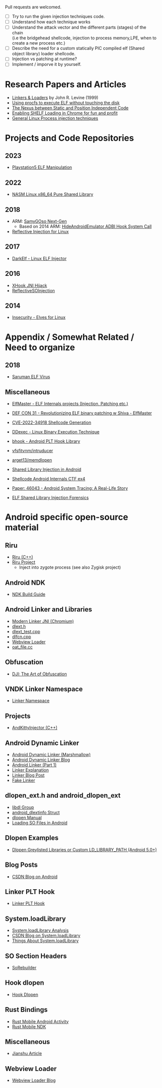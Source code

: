 Pull requests are welcomed.

- [ ] Try to run the given injection techniques code.
- [ ] Understand how each technique works
- [ ] Understand the attack vector and the different parts (stages) of the chain    
  (i.e the bridgehead shellcode, injection to process memory,LPE, when to create a new process etc.)
- [ ] Describe the need for a custom statically PIC compiled elf (Shared object library) loader shellcode.  
- [ ] Injection vs patching at runtime?
- [ ] Implement / imporve it by yourself.

# Research Papers and Articles
- [Linkers & Loaders](https://www.wh0rd.org/books/linkers-and-loaders/linkers_and_loaders.pdf) by John R. Levine (1999)
- [Using procfs to execute ELF without touching the disk](https://blog.entysec.com/2023-04-02-remote-elf-loading/)
- [The Nexus between Static and Position Independent Code](https://tmpout.sh/1/10/)
- [Enabling SHELF Loading in Chrome for fun and profit](https://tmpout.sh/2/5.html)
- [General Linux Process injection techniques](https://github.com/itaymigdal/awesome-injection#linux-injection)
  
# Projects and Code Repositories

## 2023
- [Playstation5 ELF Manipulation](https://github.com/astrelsky/libhijacker/blob/msg/libhijacker/source/elf/elf.cpp)

## 2022
- [NASM Linux x86_64 Pure Shared Library](https://github.com/therealdreg/nasm_linux_x86_64_pure_sharedlib)

## 2018
- ARM: [SamyGOso Next-Gen](https://github.com/openlgtv/samyGOso_ng/blob/master/core/samyGOso.c)
  - Based on 2014 ARM: [HideAndroidEmulator ADBI Hook System Call](https://github.com/MindMac/HideAndroidEmulator/blob/master/HITCON/DemoCode/adbi_hook_systemcall/hijack/hijack.c)
- [Reflective Injection for Linux](https://github.com/haidragon/ReflectiveInjection/blob/master/linux%E7%89%88/inject/src/inject.c)

## 2017
- [DarkElf - Linux ELF Injector](https://github.com/jordan9001/darkelf/tree/master)

## 2016
- [XHook JNI Hijack](https://github.com/hello2mao/XHook/blob/master/ref/jni/hijack_ref/hijack.c)
- [ReflectiveSOInjection](https://github.com/infosecguerrilla/ReflectiveSOInjection/)

## 2014
- [Insecurity - Elves for Linux](https://github.com/nima/insecurity/blob/master/elvez/elves.c)

# Appendix / Somewhat Related / Need to organize

## 2018
- [Saruman ELF Virus](https://github.com/elfmaster/saruman/blob/master/launcher.c)

## Miscellaneous
- [ElfMaster - ELF Internals projects (Injection, Patching etc.)](https://github.com/elfmaster)
- [DEF CON 31 - Revolutionizing ELF binary patching w Shiva - ElfMaster](https://www.youtube.com/watch?v=TDMWejaucdg)
- [CVE-2022-34918 Shellcode Generation](https://github.com/jiayy/android_vuln_poc-exp/blob/master/linux/CVE-2022-34918/generate_shellcode/gen_shellcode.sh)
- [DDexec - Linux Binary Execution Technique](https://github.com/arget13/DDexec-)
- [bhook - Android PLT Hook Library](https://github.com/bytedance/bhook)

- [vfsfitvnm/intruducer](https://github.com/vfsfitvnm/intruducer)
- [arget13/memdlopen](https://github.com/arget13/memdlopen)
- [Shared Library Injection in Android](https://shunix.com/shared-library-injection-in-android/)
- [Shellcode Android Internals CTF ex4](https://dev.to/wireless90/shellcode-android-internals-ctf-ex4-4357)
- [Paper: 46043 - Android System Tracing: A Real-Life Story](https://www.exploit-db.com/papers/46043)
- [ELF Shared Library Injection Forensics](https://engineering.backtrace.io/2016-04-14-elf-shared-library-injection-forensics/)


# Android specific open-source material  


## Riru
- [Riru (C++)](https://github.com/KitsuneMagisk/Riru/tree/master)
- [Riru Project](https://github.com/RikkaApps/Riru)
  - Inject into zygote process (see also Zygisk project)

## Android NDK
- [NDK Build Guide](https://developer.android.com/ndk/guides/ndk-build)

## Android Linker and Libraries
- [Modern Linker JNI (Chromium)](https://cs.android.com/android/platform/superproject/main/+/main:base/android/linker/modern_linker_jni.cc;l=1)
- [dlext.h](https://cs.android.com/android/platform/superproject/main/+/main:bionic/libc/include/android/dlext.h;l=1?q=dlext.h&sq=&ss=android%2Fplatform%2Fsuperproject%2Fmain)
- [dlext_test.cpp](https://cs.android.com/android/platform/superproject/main/+/main:bionic/tests/dlext_test.cpp;l=1?q=dlext_test.cpp&sq=&ss=android%2Fplatform%2Fsuperproject%2Fmain)
- [dlfcn.cpp](https://cs.android.com/android/platform/superproject/main/+/main:bionic/linker/dlfcn.cpp;l=1?q=dlfcn.cpp&sq=&ss=android%2Fplatform%2Fsuperproject%2Fmain)
- [Webview Loader](https://cs.android.com/android/platform/superproject/main/+/main:frameworks/native/opengl/libs/EGL/Loader.cpp;l=1?q=Loader.cpp%20&sq=&ss=android%2Fplatform%2Fsuperproject%2Fmain)
- [oat_file.cc](https://cs.android.com/android/platform/superproject/main/+/main:art/runtime/oat/oat_file.cc;l=1?q=oat_file.cc%20&sq=&ss=android%2Fplatform%2Fsuperproject%2Fmain)

## Obfuscation
- [DJI: The Art of Obfuscation](https://blog.quarkslab.com/dji-the-art-of-obfuscation.html)

## VNDK Linker Namespace
- [Linker Namespace](https://source.android.com/docs/core/architecture/vndk/linker-namespace)

## Projects
- [AndKittyInjector (C++)](https://github.com/MJx0/AndKittyInjector)

## Android Dynamic Linker
- [Android Dynamic Linker (Marshmallow)](https://zhenhuaw.me/assets/paper/Android%20Dynamic%20Linker%20-%20Marshmallow.pdf)
- [Android Dynamic Linker Blog](https://zhenhuaw.me/blog/2016/android-dynamic-linker.html)
- [Android Linker (Part 1)](http://pwn4.fun/2017/07/02/Android-Linker%EF%BC%88%E4%B8%80%EF%BC%89/)
- [Linker Explanation](https://github.com/nzcv/note/blob/master/linker/10why_three.md/readme.md)
- [Linker Blog Post](https://github.com/xuanxuanblingbling/xuanxuanblingbling.github.io/blob/master/_posts/2018-02-23-so.md)
- [Fake Linker](https://github.com/sanfengAndroid/fake-linker)

## dlopen_ext.h and android_dlopen_ext
- [libdl Group](https://developer.android.com/ndk/reference/group/libdl)
- [android_dlextinfo Struct](https://developer.android.com/ndk/reference/structandroid/dlextinfo)
- [dlopen Manual](https://linux.die.net/man/3/dlopen)
- [Loading SO Files in Android](http://gttiankai.github.io/2018/01/03/android%E7%B3%BB%E7%BB%9F%E5%8A%A0%E8%BD%BDso%E7%9A%84%E6%BA%90%E7%A0%81%E5%88%86%E6%9E%90/)

## Dlopen Examples
- [Dlopen Greylisted Libraries or Custom LD_LIBRARY_PATH (Android 5.0+)](https://gist.github.com/khanhduytran0/faee2be9c8fd1282783b936156a03e1c)

## Blog Posts
- [CSDN Blog on Android](https://blog.csdn.net/god_wen/article/details/136527072)

## Linker PLT Hook
- [Linker PLT Hook](https://github.com/CrackerCat/simpread/blob/main/md/Android%20%E5%8A%A8%E6%80%81%E4%BF%AE%E6%94%B9%20Linker%20%E5%AE%9E%E7%8E%B0%20LD_PRELOAD%20%E5%85%A8%E5%B1%80%E5%BA%93%20PLT%20Hook%20%7C%20sfAndroid%20%E7%A7%BB%E5%8A%A8%E5%AE%89%E5%85%A8.md)

## System.loadLibrary
- [System.loadLibrary Analysis](https://github.com/CrackerCat/simpread/blob/main/md/%E5%AE%89%E5%8D%93%2010%20%E6%BA%90%E7%A0%81%E5%BC%80%E5%8F%91%E5%AE%9A%E5%88%B6%20(28)System.loadLibrary%20%E6%B5%81%E7%A8%8B%E5%88%86%E6%9E%90.md)
- [CSDN Blog on System.loadLibrary](https://blog.csdn.net/weixin_30736301/article/details/99779643)
- [Things About System.loadLibrary](https://github.com/imlk0/imlk0.github.io/blob/master/content/posts/things-about-system-loadibrary.md)

## SO Section Headers
- [SoRebuilder](https://github.com/giglf/SoRebuilder)

## Hook dlopen
- [Hook Dlopen](https://github.com/ogli324/Learn-and-Think-More/blob/master/Android%20Security/Android%E5%BA%94%E7%94%A8%E5%8A%A0%E5%9B%BA/Native%20Hook%E6%B3%A8%E5%85%A5/Android9.0%20hook%20dlopen%E9%97%AE%E9%A2%98%E5%A6%82%E4%BD%95hook%20dlopen%E7%9B%B8%E5%85%B3%E5%87%BD%E6%95%B0%20.md)

## Rust Bindings
- [Rust Mobile Android Activity](https://github.com/rust-mobile/android-activity)
- [Rust Mobile NDK](https://github.com/rust-mobile/ndk?tab=readme-ov-file)

## Miscellaneous
- [Jianshu Article](https://www.jianshu.com/p/764960e933a7)

## Webview Loader
- [Webview Loader Blog](https://blog.csdn.net/Luoshengyang/article/details/53209199)
